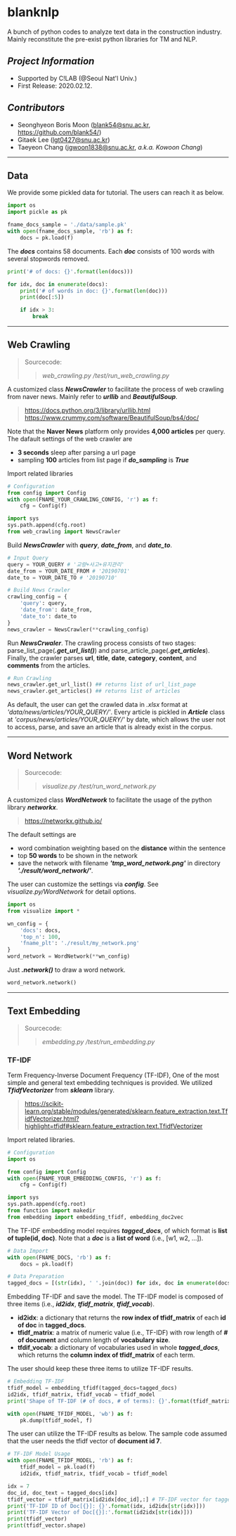 # blanknlp
A bunch of python codes to analyze text data in the construction industry.
Mainly reconstitute the pre-exist python libraries for TM and NLP.

## _Project Information_
- Supported by C!LAB (@Seoul Nat'l Univ.)
- First Release: 2020.02.12.

## _Contributors_
- Seonghyeon Boris Moon (blank54@snu.ac.kr, https://github.com/blank54/)
- Gitaek Lee (lgt0427@snu.ac.kr)
- Taeyeon Chang (jgwoon1838@snu.ac.kr, _a.k.a. Kowoon Chang_)

- - -

## Data
We provide some pickled data for tutorial.
The users can reach it as below.

```python
import os
import pickle as pk

fname_docs_sample = './data/sample.pk'
with open(fname_docs_sample, 'rb') as f:
    docs = pk.load(f)
```

The _**docs**_ contains 58 documents.
Each _**doc**_ consists of 100 words with several stopwords removed.

```python
print('# of docs: {}'.format(len(docs)))

for idx, doc in enumerate(docs):
    print('# of words in doc: {}'.format(len(doc)))
    print(doc[:5])

    if idx > 3:
        break
```

- - -
## Web Crawling
>Sourcecode:
>>_web_crawling.py_
>>_/test/run_web_crawling.py_

A customized class _**NewsCrawler**_ to facilitate the process of web crawling from naver news. Mainly refer to _**urllib**_ and _**BeautifulSoup**_.
>https://docs.python.org/3/library/urllib.html
>https://www.crummy.com/software/BeautifulSoup/bs4/doc/

Note that the **Naver News** platform only provides **4,000 articles** per query.
The dafault settings of the web crawler are
- **3 seconds** sleep after parsing a url page
- sampling **100** articles from list page if _**do_sampling**_ is _**True**_

Import related libraries
```python
# Configuration
from config import Config
with open(FNAME_YOUR_CRAWLING_CONFIG, 'r') as f:
    cfg = Config(f)

import sys
sys.path.append(cfg.root)
from web_crawling import NewsCrawler
```

Build _**NewsCrawler**_ with _**query**_, _**date_from**_, and _**date_to**_.

```python
# Input Query
query = YOUR_QUERY # '교량+사고+유지관리'
date_from = YOUR_DATE_FROM # '20190701'
date_to = YOUR_DATE_TO # '20190710'

# Build News Crawler
crawling_config = {
    'query': query,
    'date_from': date_from,
    'date_to': date_to
}
news_crawler = NewsCrawler(**crawling_config)
```

Run _**NewsCrwaler**_. The crawling process consists of two stages: parse_list_page(_**.get_url_list()**_) and parse_article_page(_**.get_articles**_). Finally, the crawler parses **url**, **title**, **date**, **category**, **content**, and **comments** from the articles.

```python
# Run Crawling
news_crawler.get_url_list() ## returns list of url_list_page
news_crawler.get_articles() ## returns list of articles
```

As default, the user can get the crawled data in _.xlsx_ format at _'data/news/articles/YOUR_QUERY/'_. Every article is pickled in _**Article**_ class at _'corpus/news/articles/YOUR_QUERY/'_ by date, which allows the user not to access, parse, and save an article that is already exist in the corpus.

- - -

## Word Network
>Sourcecode:
>>_visualize.py_
>>_/test/run_word_network.py_

A customized class _**WordNetwork**_ to facilitate the usage of the python library _**networkx**_.
>https://networkx.github.io/

The default settings are
- word combination weighting based on the **distance** within the sentence
- top **50 words** to be shown in the network
- save the network with filename _**'tmp_word_network.png'**_ in directory _**'./result/word_network/'**_.

The user can customize the settings via _**config**_. See _visualize.py/WordNetwork_ for detail options.

```python
import os
from visualize import *

wn_config = {
    'docs': docs,
    'top_n': 100,
    'fname_plt': './result/my_network.png'
}
word_network = WordNetwork(**wn_config)
```

Just _**.network()**_ to draw a word network.

```python
word_network.network()
```

- - -

## Text Embedding
>Sourcecode:
>>_embedding.py_
>>_/test/run_embedding.py_

### TF-IDF
Term Frequency-Inverse Document Frequency (TF-IDF), One of the most simple and general text embedding techniques is provided. We utilized _**TfidfVectorizer**_ from _**sklearn**_ library.
>https://scikit-learn.org/stable/modules/generated/sklearn.feature_extraction.text.TfidfVectorizer.html?highlight=tfidf#sklearn.feature_extraction.text.TfidfVectorizer

Import related libraries.

```python
# Configuration
import os

from config import Config
with open(FNAME_YOUR_EMBEDDING_CONFIG, 'r') as f:
    cfg = Config(f)

import sys
sys.path.append(cfg.root)
from function import makedir
from embedding import embedding_tfidf, embedding_doc2vec
```

The TF-IDF embedding model requires _**tagged_docs**_, of which format is **list of tuple(id, doc)**. Note that a _**doc**_ is a **list of word** (i.e., [w1, w2, ...]).
```python
# Data Import
with open(FNAME_DOCS, 'rb') as f:
    docs = pk.load(f)

# Data Preparation
tagged_docs = [(str(idx), ' '.join(doc)) for idx, doc in enumerate(docs)]
```

Embedding TF-IDF and save the model. The TF-IDF model is composed of three items (i.e., _**id2idx**_, _**tfidf_matrix**_, _**tfidf_vocab**_).
- **id2idx**: a dictionary that returns the **row index of tfidf_matrix** of each **id of doc** in **tagged_docs**.
- **tfidf_matrix**: a matrix of numeric value (i.e., TF-IDF) with row length of **# of document** and column length of **vocabulary size**.
- **tfdif_vocab**: a dictionary of vocabularies used in whole _**tagged_docs**_, which returns the **column index of tfidf_matrix** of each term.

The user should keep these three items to utilize TF-IDF results.

```python
# Embedding TF-IDF
tfidf_model = embedding_tfidf(tagged_docs=tagged_docs)
id2idx, tfidf_matrix, tfidf_vocab = tfidf_model
print('Shape of TF-IDF (# of docs, # of terms): {}'.format(tfidf_matrix.shape))

with open(FNAME_TFIDF_MODEL, 'wb') as f:
    pk.dump(tfidf_model, f)
```

The user can utilize the TF-IDF results as below.
The sample code assumed that the user needs the tfidf vector of **document id 7**.

```python
# TF-IDF Model Usage
with open(FNAME_TFIDF_MODEL, 'rb') as f:
    tfidf_model = pk.load(f)
    id2idx, tfidf_matrix, tfidf_vocab = tfidf_model

idx = 7
doc_id, doc_text = tagged_docs[idx]
tfidf_vector = tfidf_matrix[id2idx[doc_id],:] # TF-IDF vector for tagged_docs[idx]
print('TF-IDF ID of Doc[{}]: {}'.format(idx, id2idx[str(idx)]))
print('TF-IDF Vector of Doc[{}]:'.format(id2idx[str(idx)]))
print(tfidf_vector)
print(tfidf_vector.shape)
```